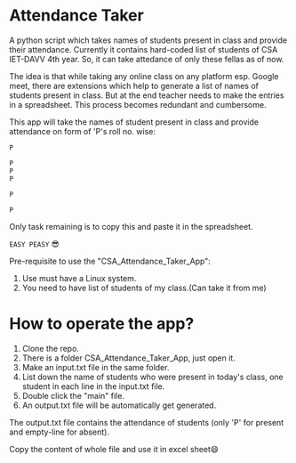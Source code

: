 # Attendance Taker 
A python script which takes names of students present in class and provide their attendance.
Currently it contains hard-coded list of students of CSA IET-DAVV 4th year.
So, it can take attedance of only these fellas as of now.

The idea is that while taking any online class on any platform esp. Google meet, there are extensions which help to generate a list of names of students present in class. But at the end teacher needs to make the entries in a spreadsheet. This process becomes redundant and cumbersome. 

This app will take the names of student present in class and provide attendance on form of 'P's roll no. wise:
``` 
P

P
P
P

P

P
```
Only task remaining is to copy this and paste it in the spreadsheet.

`EASY PEASY` 😎

Pre-requisite to use the "CSA_Attendance_Taker_App":
1. Use must have a Linux system.
2. You need to have list of students of my class.(Can take it from me)

# How to operate the app?

1. Clone the repo.
2. There is a folder CSA_Attendance_Taker_App, just open it.
3. Make an input.txt file in the same folder.
4. List down the name of students who were present in today's class, one student in each line in the input.txt file.
5. Double click the "main" file.
6. An output.txt file will be automatically get generated.

The output.txt file contains the attendance of students (only 'P' for present and empty-line for absent).

Copy the content of whole file and use it in excel sheet😄
